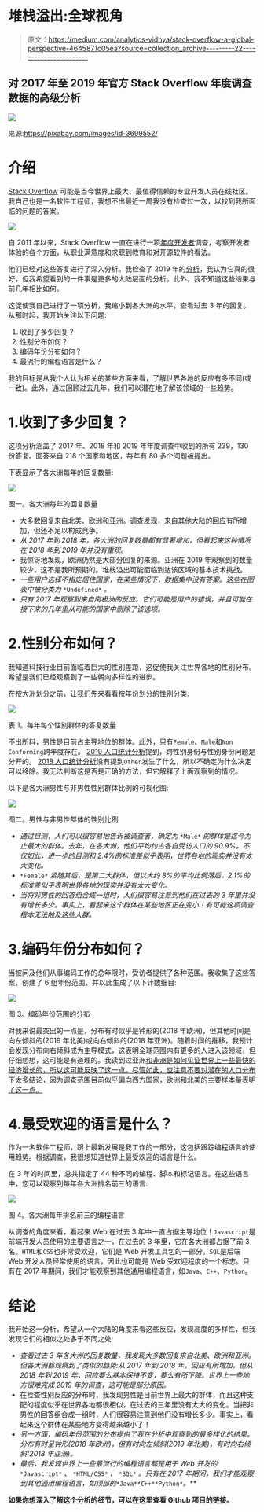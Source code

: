 # 堆栈溢出:全球视角

> 原文：<https://medium.com/analytics-vidhya/stack-overflow-a-global-perspective-4645871c05ea?source=collection_archive---------22----------------------->

## 对 2017 年至 2019 年官方 Stack Overflow 年度调查数据的高级分析

![](img/609f985f33fbdab686a28897fa57950b.png)

来源:https://pixabay.com/images/id-3699552/

# 介绍

[Stack Overflow](http://stackoverflow.com/) 可能是当今世界上最大、最值得信赖的专业开发人员在线社区。我自己也是一名软件工程师，我想不出最近一周我没有检查过一次，以找到我所面临的问题的答案。

![](img/0f4cf1ec41f236fec64b53f03732cbdd.png)

自 2011 年以来，Stack Overflow 一直在进行一项[年度开发者](https://insights.stackoverflow.com/survey/)调查，考察开发者体验的各个方面，从职业满意度和求职到教育和对开源软件的看法。

他们已经对这些答复进行了深入分析。我检查了 2019 年的[分析](https://insights.stackoverflow.com/survey/2019)，我认为它真的很好，但我希望看到的一件事是更多的大陆层面的分析。此外，我不知道这些结果与前几年相比如何。

这促使我自己进行了一项分析，我缩小到各大洲的水平，查看过去 3 年的回复。从那时起，我开始关注以下问题:

1.  收到了多少回复？
2.  性别分布如何？
3.  编码年份分布如何？
4.  最流行的编程语言是什么？

我的目标是从我个人认为相关的某些方面来看，了解世界各地的反应有多不同(或一致)。此外，通过回顾过去几年，我们可以潜在地了解该领域的一些趋势。

# 1.收到了多少回复？

这项分析涵盖了 2017 年、2018 年和 2019 年年度调查中收到的所有 239，130 份答复。回答来自 218 个国家和地区，每年有 80 多个问题被提出。

下表显示了各大洲每年的回复数量:

![](img/6c7bd630b70c7da9a526226284cd98c4.png)

图一。各大洲每年的回复数量

*   大多数回复来自北美、欧洲和亚洲。调查发现，来自其他大陆的回应有所增加，但还不足以构成竞争。
*   *从 2017 年到 2018 年，各大洲的回复数量都有显著增加，但看起来这种情况在 2018 年到 2019 年并没有重现。*
*   我惊讶地发现，欧洲仍然是大部分回复的来源。亚洲在 2019 年观察到的数量较少，这不是我所预期的。堆栈溢出可能面临到达该区域的基本技术挑战。
*   *一些用户选择不指定居住国家，在某些情况下，数据集中没有答案。这些在图表中被分类为* `*Undefined*` *。*
*   *只有 2017 年观察到来自南极洲的反应。它们可能是用户的错误，并且可能在接下来的几年里从可能的国家中删除了该选项。*

# 2.性别分布如何？

我知道科技行业目前面临着巨大的性别差距，这促使我关注世界各地的性别分布。希望是我们已经观察到了一些朝向多样性的进步。

在按大洲划分之前，让我们先来看看按年份划分的性别分类:

![](img/7706ecd780376188e88c2540cb983861.png)

表 1。每年每个性别群体的答复数量

不出所料，男性是目前占主导地位的群体。此外，只有`Female`、`Male`和`Non Conforming`跨年度存在。 [2019 人口统计分析](https://insights.stackoverflow.com/survey/2019#demographics)提到，跨性别身份与性别身份问题是分开的。 [2018 人口统计分析](https://insights.stackoverflow.com/survey/2018#demographics)没有提到`Other`发生了什么，所以不确定为什么决定可以移除。我无法判断这是否是正确的方法，但它解释了上面观察到的情况。

以下是各大洲男性与非男性性别群体比例的可视化图:

![](img/e681106344ebc569c5f714b324947640.png)

图二。男性与非男性群体的性别比例

*   *通过目测，人们可以很容易地告诉被调查者，确定为* `*Male*` *的群体是迄今为止最大的群体。去年，在各大洲，他们平均约占各自受访人口的 90.9%。不仅如此，进一步的目测和 2.4%的标准差似乎表明，世界各地的现实并没有太大变化。*
*   `*Female*` *紧随其后，是第二大群体，但以大约 8%的平均比例落后。2.1%的标准差似乎表明世界各地的现实并没有太大变化。*
*   *当将非男性的回答组合成一组时，人们很容易注意到他们在过去的 3 年里并没有增长多少。事实上，看起来这个群体在某些地区正在变小！有可能这项调查根本无法触及这些人群。*

# 3.编码年份分布如何？

当被问及他们从事编码工作的总年限时，受访者提供了各种范围。我收集了这些答案，创建了 6 组年份范围，并以此生成了以下计数细目:

![](img/5c4a49f4b2d649d7b56e5a7ea5513c0b.png)

图 3。编码年份范围的分布

对我来说最突出的一点是，分布有时似乎是钟形的(2018 年欧洲)，但其他时间是向左倾斜的(2019 年北美)或向右倾斜的(2018 年亚洲)。随着时间的推移，我预计会发现分布向右倾斜成为主导模式，这表明全球范围内有更多的人进入该领域，但仔细想想，这可能是有道理的。我读到过亚洲[和非洲](https://www.sc.com/en/trade-beyond-borders/emerging-asia-is-the-present-and-future-for-growth/)[是如何见证世界上一些最快的经济增长的，所以这可能反映了这一点。尽管如此，应注意不要对潜在的人口分布下太多结论，因为调查范围目前似乎偏向西方国家，欧洲和北美的主要样本量表明了这一点。](https://www.africa-business.com/features/africa-emerging-business.html)

# 4.最受欢迎的语言是什么？

作为一名软件工程师，跟上最新发展是我工作的一部分，这包括跟踪编程语言的使用趋势。根据调查，我很想知道世界上最受欢迎的语言是什么。

在 3 年的时间里，总共指定了 44 种不同的编程、脚本和标记语言。在这些语言中，您可以观察到每年各大洲排名前三的语言:

![](img/523857c249b20873954c213941d37472.png)

图 4。各大洲每年排名前三的编程语言

从调查的角度来看，看起来 Web 在过去 3 年中一直占据主导地位！`Javascript`是前端开发人员使用的主要语言之一，在过去的 3 年里，它在各大洲都占据了前 3 名。`HTML`和`CSS`也非常受欢迎，它们是 Web 开发工具包的一部分。`SQL`是后端 Web 开发人员经常使用的语言，因此也可能是 Web 受欢迎程度的一个标志。只有在 2017 年期间，我们才能观察到其他通用编程语言，如`Java`、`C++`、`Python`。

# 结论

我开始这一分析，希望从一个大陆的角度来看这些反应，发现高度的多样性，但我发现它们的相似之处多于不同之处:

*   *查看过去 3 年各大洲的回复数量，我发现大多数回复来自北美、欧洲和亚洲。但各大洲都观察到了类似的趋势:从 2017 年到 2018 年，回应有所增加，但从 2018 年到 2019 年，回应要么基本保持不变，要么有所下降。世界上一些地方很难完成 2019 年的调查，这可能是部分原因。*
*   在检查性别反应的分布时，我发现男性是目前世界上最大的群体，而且这种支配的程度似乎在世界各地都很相似，在过去的三年里没有太大的变化。当把非男性的回答组合成一组时，人们很容易注意到他们没有增长多少。事实上，看起来这个群体在某些地方变得越来越小了！
*   *另一方面，编码年份范围的分布提供了我在分析中观察到的最多样化的结果。分布有时呈钟形(2018 年欧洲)，但有时向左倾斜(2019 年北美)，有时向右倾斜(2018 年亚洲)。*
*   *最后，我发现世界上一些最流行的编程语言都是用于 Web 开发的:* `*Javascript*` *、* `*HTML/CSS*` *、* `*SQL*` *。只有在 2017 年期间，我们才能观察到其他通用编程语言，如顶部的*`*Java*`*`*C++*`*`*Python*`*。***

**如果你想深入了解这个分析的细节，可以在这里查看 Github 项目的链接。**